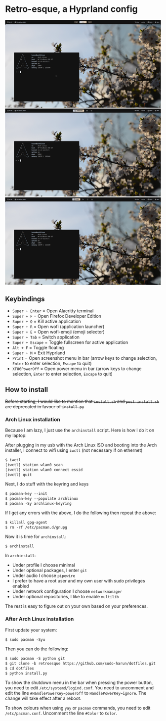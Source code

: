 # Retro-esque, a Hyprland config

<div align="center">
  <img src="./assets/hyprland1.png">
  <img src="./assets/hyprland2.png">
  <img src="./assets/hyprland3.png">
</div>

## Keybindings

- `Super + Enter` = Open Alacritty terminal
- `Super + F` = Open Firefox Developer Edition
- `Super + Q` = Kill active application
- `Super + R` = Open wofi (application launcher)
- `Super + E` = Open wofi-emoji (emoji selector)
- `Super + Tab` = Switch application
- `Super + Escape` = Toggle fullscreen for active application
- `Alt + F` = Toggle floating
- `Super + M` = Exit Hyprland
- `Print` = Open screenshot menu in bar (arrow keys to change selection, `Enter` to enter selection, `Escape` to quit)
- `XF86PowerOff` = Open power menu in bar (arrow keys to change selection, `Enter` to enter selection, `Escape` to quit)

## How to install

~~Before starting, I would like to mention that `install.sh` and `post-install.sh` are deprecated in favour of `install.py`~~

### Arch Linux installation
Because I am lazy, I just use the `archinstall` script. Here is how I do it on my laptop:

After plugging in my usb with the Arch Linux ISO and booting into the Arch installer, I connect to wifi using `iwctl` (not necessary if on ethernet)
```
$ iwctl
[iwctl] station wlan0 scan
[iwctl] station wlan0 connect essid
[iwctl] quit
```

Next, I do stuff with the keyring and keys
```
$ pacman-key --init
$ pacman-key --populate archlinux
$ pacman -Sy archlinux-keyring
```

If I get any errors with the above, I do the following then repeat the above:
```
$ killall gpg-agent
$ rm -rf /etc/pacman.d/gnupg
```

Now it is time for `archinstall`:
```
$ archinstall
```

In `archinstall`:
- Under profile I choose minimal
- Under optional packages, I enter `git`
- Under audio I choose `pipewire`
- I prefer to have a root user and my own user with sudo privileges enabled
- Under network configuration I choose `networkmanager`
- Under optional repositories, I like to enable `multilib`

The rest is easy to figure out on your own based on your preferences.

### After Arch Linux installation

First update your system:
```
$ sudo pacman -Syu
```

Then you can do the following:
```
$ sudo pacman -S python git
$ git clone -b retroesque https://github.com/sudo-harun/dotfiles.git
$ cd dotfiles
$ python install.py
```

To show the shutdown menu in the bar when pressing the power button, you need to edit `/etc/systemd/logind.conf`. You need to uncomment and edit the line `#HandlePowerKey=poweroff` to `HandlePowerKey=ignore`. The change will take effect after a reboot.

To show colours when using `yay` or `pacman` commands, you need to edit `/etc/pacman.conf`. Uncomment the line `#Color` to `Color`.

